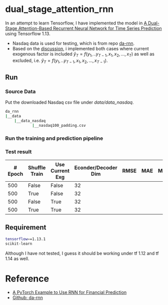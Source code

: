 # dual_stage_attention_rnn


In an attempt to learn Tensorflow, I have implemented the model in 
[A Dual-Stage Attention-Based Recurrent Neural Network
for Time Series Prediction](https://arxiv.org/pdf/1704.02971.pdf)
using Tensorflow 1.13.
- Nasdaq data is used for testing, which is from repo [da-rnn](https://github.com/Seanny123/da-rnn/blob/master/data/).
- Based on the [discussion](https://github.com/Seanny123/da-rnn/issues/4), i implemented both cases where current 
exogenous factor is included 
$\hat{y}_T=f(y_1,..y_{T-1}, x_1,x_2,...,x_T)$
as well as excluded, i.e. $\hat{y}_T=f(y_1,..y_{T-1}, x_1,x_2,...,x_{T-1})$.
 
## Run

### Source Data
Put the downloaded Nasdaq csv file under *data/data_nasdaq*.
```bash
da_rnn
|__data
    |__data_nasdaq
            |__nasdaq100_padding.csv
```

### Run the training and prediction pipeline

 
### Test result 
    
   
    
     
| # Epoch | Shuffle Train | Use Current Exg| Econder/Decoder Dim | RMSE |  MAE| MAPE  |
| --- | --- | --- | --- | --- | --- | --- |
| 500 | False |  False  | 32     | |  |
| 500 | True |  False  |    32  | |  |
| 500 | False |  True  | 32     | |  |
| 500 | True |  True  |    32  | |  |

     
## Requirement

```bash
tensorflow==1.13.1
scikit-learn
```

Although I have not tested, I guess it should be working under tf 1.12 and tf 1.14 as well.

# Reference
- [A PyTorch Example to Use RNN for Financial Prediction](http://chandlerzuo.github.io/blog/2017/11/darnn)
- [Github: da-rnn](https://github.com/Seanny123/da-rnn)